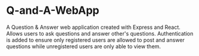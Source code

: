 # Q-and-A-WebApp

A Question & Answer web application created with Express and React. Allows users to ask questions and answer other's questions. 
Authentication is added to ensure only registered users are allowed to post and answer questions while unregistered 
users are only able to view them.
